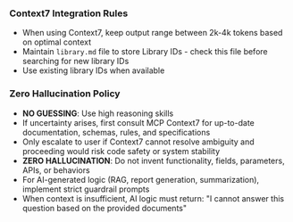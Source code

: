 ### Context7 Integration Rules
- When using Context7, keep output range between 2k-4k tokens based on optimal context
- Maintain `library.md` file to store Library IDs - check this file before searching for new library IDs
- Use existing library IDs when available

### Zero Hallucination Policy
- **NO GUESSING**: Use high reasoning skills
- If uncertainty arises, first consult MCP Context7 for up-to-date documentation, schemas, rules, and specifications
- Only escalate to user if Context7 cannot resolve ambiguity and proceeding would risk code safety or system stability
- **ZERO HALLUCINATION**: Do not invent functionality, fields, parameters, APIs, or behaviors
- For AI-generated logic (RAG, report generation, summarization), implement strict guardrail prompts
- When context is insufficient, AI logic must return: "I cannot answer this question based on the provided documents"

